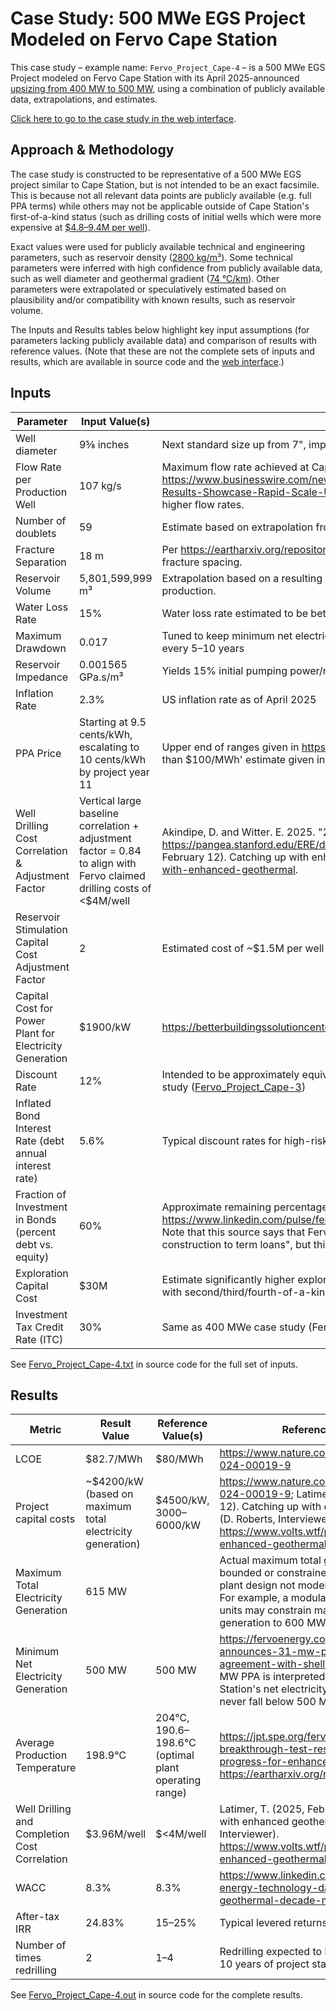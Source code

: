 # Case Study: 500 MWe EGS Project Modeled on Fervo Cape Station

This case study – example name: `Fervo_Project_Cape-4` – is a 500 MWe EGS Project modeled
on Fervo Cape Station with its April 2025-announced
[upsizing from 400 MW to 500 MW](https://fervoenergy.com/fervo-energy-announces-31-mw-power-purchase-agreement-with-shell-energy/),
using a combination of publicly available data, extrapolations, and estimates.

[Click here to go to the case study in the web interface](https://gtp.scientificwebservices.com/geophires/?geophires-example-id=Fervo_Project_Cape-4).

## Approach & Methodology

The case study is constructed to be representative of a 500 MWe EGS project similar to Cape Station,
but is not intended to be an exact facsimile.
This is because not all relevant data points are publicly available (e.g. full PPA terms) while others may not be
applicable
outside of Cape Station's first-of-a-kind status (such as drilling costs of initial wells which were more expensive
at [$4.8–9.4M per well](https://houston.innovationmap.com/fervo-energy-drilling-utah-project-2667300142.html)).

Exact values were used for publicly available technical and engineering parameters, such as reservoir
density ([2800 kg/m³](https://doi.org/10.31223/X52X0B)).
Some technical parameters were inferred with high confidence from publicly available data, such as well diameter
and geothermal gradient ([74 ℃/km](https://pangea.stanford.edu/ERE/db/GeoConf/papers/SGW/2024/Fercho.pdf)).
Other parameters were extrapolated or speculatively estimated based on plausibility and/or compatibility with known
results, such as reservoir volume.

The Inputs and Results tables below highlight key input assumptions (for parameters lacking publicly available data)
and comparison of results with reference values. (Note that these are not the complete sets of inputs and results,
which are available in source code and
the [web interface](https://gtp.scientificwebservices.com/geophires/?geophires-example-id=Fervo_Project_Cape-4).)

## Inputs

| Parameter                                                 | Input Value(s)                                                                                                         | Source                                                                                                                                                                                                                                                                                                                                                                                                  |
|-----------------------------------------------------------|------------------------------------------------------------------------------------------------------------------------|---------------------------------------------------------------------------------------------------------------------------------------------------------------------------------------------------------------------------------------------------------------------------------------------------------------------------------------------------------------------------------------------------------|
| Well diameter                                             | 9⅝ inches                                                                                                              | Next standard size up from 7", implied by announcement of "increasing casing diameter"                                                                                                                                                                                                                                                                                                                  |
| Flow Rate per Production Well                             | 107 kg/s                                                                                                               | Maximum flow rate achieved at Cape Station per https://www.businesswire.com/news/home/20240910997008/en/Fervo-Energys-Record-Breaking-Production-Results-Showcase-Rapid-Scale-Up-of-Enhanced-Geothermal. The announced increased casing diameter implies higher flow rates.                                                                                                                             |
| Number of doublets                                        | 59                                                                                                                     | Estimate based on extrapolation from previous case studies including [Project Red](https://gtp.scientificwebservices.com/geophires/?geophires-example-id=Fervo_Norbeck_Latimer_2023) and [Fervo_Project_Cape-3](https://gtp.scientificwebservices.com/geophires/?geophires-example-id=Fervo_Project_Cape-3)                                                                                             |
| Fracture Separation                                       | 18 m                                                                                                                   | Per https://eartharxiv.org/repository/view/7665/, lateral length is 4700 ft = 1432 m. Dividing 1432 by 80 = ~18 m fracture spacing.                                                                                                                                                                                                                                                                     |
| Reservoir Volume                                          | 5,801,599,999 m³                                                                                                       | Extrapolation based on a resulting heat extraction profile that is plausible and compatible with required electricity production.                                                                                                                                                                                                                                                                       |
| Water Loss Rate                                           | 15%                                                                                                                    | Water loss rate estimated to be between 10 and 20%                                                                                                                                                                                                                                                                                                                                                      |
| Maximum Drawdown                                          | 0.017                                                                                                                  | Tuned to keep minimum net electricity generation ≥ 500 MWe and thermal breakthrough requiring redrilling occurring every 5–10 years                                                                                                                                                                                                                                                                     |
| Reservoir Impedance                                       | 0.001565 GPa.s/m³                                                                                                      | Yields 15% initial pumping power/net installed power                                                                                                                                                                                                                                                                                                                                                    |
| Inflation Rate                                            | 2.3%                                                                                                                   | US inflation rate as of April 2025                                                                                                                                                                                                                                                                                                                                                                      |
| PPA Price                                                 | Starting at 9.5 cents/kWh, escalating to 10 cents/kWh by project year 11                                               | Upper end of ranges given in https://atb.nrel.gov/electricity/2024/geothermal. Both PPAs 'firm for 10 years at less than $100/MWh' estimate given in a podcast.                                                                                                                                                                                                                                         |
| Well Drilling Cost Correlation & Adjustment Factor        | Vertical large baseline correlation + adjustment factor = 0.84 to align with Fervo claimed drilling costs of <$4M/well | Akindipe, D. and Witter. E. 2025. "2025 Geothermal Drilling Cost Curves Update". https://pangea.stanford.edu/ERE/db/GeoConf/papers/SGW/2025/Akindipe.pdf?t=1740084555;  Latimer, T. (2025, February 12). Catching up with enhanced geothermal (D. Roberts, Interviewer). https://www.volts.wtf/p/catching-up-with-enhanced-geothermal.                                                                  |
| Reservoir Stimulation Capital Cost Adjustment Factor      | 2                                                                                                                      | Estimated cost of ~$1.5M per well falls within typical range of $0.5–2M                                                                                                                                                                                                                                                                                                                                 |
| Capital Cost for Power Plant for Electricity Generation   | $1900/kW                                                                                                               | https://betterbuildingssolutioncenter.energy.gov/sites/default/files/attachments/Waste_Heat_to_Power_Fact_Sheet.pdf                                                                                                                                                                                                                                                                                     |
| Discount Rate                                             | 12%                                                                                                                    | Intended to be approximately equivalent to the 8% inflated equity interest rate used in the 400 MWe BICYCLE case study ([Fervo_Project_Cape-3](https://gtp.scientificwebservices.com/geophires/?geophires-example-id=Fervo_Project_Cape-3))                                                                                                                                                             |
| Inflated Bond Interest Rate (debt annual interest rate)   | 5.6%                                                                                                                   | Typical discount rates for high-risk projects may be 12–15%                                                                                                                                                                                                                                                                                                                                             |
| Fraction of Investment in Bonds (percent debt vs. equity) | 60%                                                                                                                    | Approximate remaining percentage of CAPEX with $1 billion sponsor equity per https://www.linkedin.com/pulse/fervo-energy-technology-day-2024-entering-geothermal-decade-matson-n4stc. Note that this source says that Fervo ultimately wants to target "15% sponsor equity, 15% bridge loan, and 70% construction to term loans", but this case study does not attempt to model that capital structure. |
| Exploration Capital Cost                                  | $30M                                                                                                                   | Estimate significantly higher exploration costs than default correlation in consideration of potential risks associated with second/third/fourth-of-a-kind EGS projects                                                                                                                                                                                                                                 |
| Investment Tax Credit Rate (ITC)                          | 30%                                                                                                                    | Same as 400 MWe case study (Fervo_Project_Cape-3)                                                                                                                                                                                                                                                                                                                                                       |

See [Fervo_Project_Cape-4.txt](https://github.com/softwareengineerprogrammer/GEOPHIRES/blob/main/tests/examples/Fervo_Project_Cape-4.txt)
in source code for the full set of inputs.

## Results

| Metric                                        | Result Value                                              | Reference Value(s)                                 | Reference Source                                                                                                                                                                                                            |
|-----------------------------------------------|-----------------------------------------------------------|----------------------------------------------------|-----------------------------------------------------------------------------------------------------------------------------------------------------------------------------------------------------------------------------|
| LCOE                                          | $82.7/MWh                                                 | $80/MWh                                            | https://www.nature.com/articles/s44359-024-00019-9                                                                                                                                                                          |
| Project capital costs                         | ~$4200/kW (based on maximum total electricity generation) | $4500/kW, $3000–$6000/kW                           | https://www.nature.com/articles/s44359-024-00019-9; Latimer, T. (2025, February 12). Catching up with enhanced geothermal (D. Roberts, Interviewer). https://www.volts.wtf/p/catching-up-with-enhanced-geothermal.          |
| Maximum Total Electricity Generation          | 615 MW                                                    |                                                    | Actual maximum total generation may be bounded or constrained by modular power plant design not modeled in this case study. For example, a modular design with 50MW units may constrain maximum total generation to 600 MW. |
| Minimum Net Electricity Generation            | 500 MW                                                    | 500 MW                                             | https://fervoenergy.com/fervo-energy-announces-31-mw-power-purchase-agreement-with-shell-energy/. The 500 MW PPA is interpreted to mean that Cape Station's net electricity generation must never fall below 500 MWe.       |
| Average Production Temperature                | 198.9℃                                                    | 204℃, 190.6–198.6℃ (optimal plant operating range) | https://jpt.spe.org/fervo-and-forge-report-breakthrough-test-results-signaling-more-progress-for-enhanced-geothermal; https://eartharxiv.org/repository/view/7665/.                                                         |
| Well Drilling and Completion Cost Correlation | $3.96M/well                                               | $<4M/well                                          | Latimer, T. (2025, February 12). Catching up with enhanced geothermal (D. Roberts, Interviewer). https://www.volts.wtf/p/catching-up-with-enhanced-geothermal                                                               |
| WACC                                          | 8.3%                                                      | 8.3%                                               | https://www.linkedin.com/pulse/fervo-energy-technology-day-2024-entering-geothermal-decade-matson-n4stc                                                                                                                     |
| After-tax IRR                                 | 24.83%                                                    | 15–25%                                             | Typical levered returns for energy projects                                                                                                                                                                                 |
| Number of times redrilling                    | 2                                                         | 1–4                                                | Redrilling expected to be required within 5–10 years of project start                                                                                                                                                       |

See [Fervo_Project_Cape-4.out](https://github.com/softwareengineerprogrammer/GEOPHIRES/blob/main/tests/examples/Fervo_Project_Cape-4.out)
in source code for the complete results.
